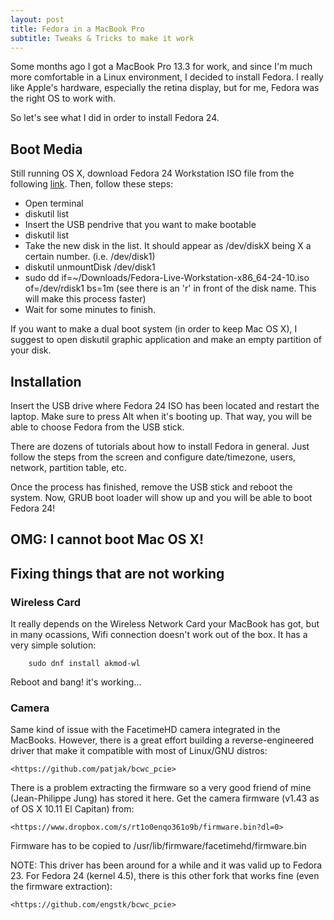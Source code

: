 ```yaml
---
layout: post
title: Fedora in a MacBook Pro
subtitle: Tweaks & Tricks to make it work
---
```


Some months ago I got a MacBook Pro 13.3 for work, and since I'm much more comfortable in a Linux environment, I decided to install Fedora. I really like Apple's hardware, especially the retina display, but for me, Fedora was the right OS to work with.

So let's see what I did in order to install Fedora 24.

## Boot Media

Still running OS X, download Fedora 24 Workstation ISO file from the following [link](https://getfedora.org/workstation/download/). Then, follow these steps:

* Open terminal
* diskutil list
* Insert the USB pendrive that you want to make bootable
* diskutil list
* Take the new disk in the list. It should appear as /dev/diskX being X a certain number. (i.e. /dev/disk1)
* diskutil unmountDisk /dev/disk1
* sudo dd if=~/Downloads/Fedora-Live-Workstation-x86_64-24-10.iso of=/dev/rdisk1 bs=1m (see there is an 'r' in front of the disk name. This will make this process faster)
* Wait for some minutes to finish.

If you want to make a dual boot system (in order to keep Mac OS X), I suggest to open diskutil graphic application and make an empty partition of your disk.

## Installation

Insert the USB drive where Fedora 24 ISO has been located and restart the laptop. Make sure to press Alt when it's booting up. That way, you will be able to choose Fedora from the USB stick.

There are dozens of tutorials about how to install Fedora in general. Just follow the steps from the screen and configure date/timezone, users, network, partition table, etc.

Once the process has finished, remove the USB stick and reboot the system. Now, GRUB boot loader will show up and you will be able to boot Fedora 24!

## OMG: I cannot boot Mac OS X!

## Fixing things that are not working

### Wireless Card

It really depends on the Wireless Network Card your MacBook has got, but in many ocassions, Wifi connection doesn't work out of the box. It has a very simple solution:

~~~
	sudo dnf install akmod-wl
~~~

Reboot and bang! it's working...

### Camera

Same kind of issue with the FacetimeHD camera integrated in the MacBooks. However, there is a great effort building a reverse-engineered driver that make it compatible with most of Linux/GNU distros:

	<https://github.com/patjak/bcwc_pcie>

There is a problem extracting the firmware so a very good friend of mine (Jean-Philippe Jung) has stored it here.
Get the camera firmware (v1.43 as of OS X 10.11 El Capitan) from: 

	<https://www.dropbox.com/s/rt1o0enqo361o9b/firmware.bin?dl=0>

Firmware has to be copied to /usr/lib/firmware/facetimehd/firmware.bin

NOTE: This driver has been around for a while and it was valid up to Fedora 23. For Fedora 24 (kernel 4.5), there is this other fork that works fine (even the firmware extraction):

	<https://github.com/engstk/bcwc_pcie>


